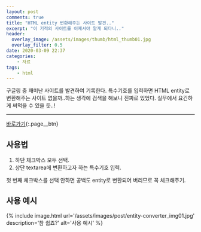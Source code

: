 ```yaml
---
layout: post
comments: true
title: "HTML entity 변환해주는 사이트 발견.."
excerpt: "이 기적의 사이트를 이제서야 알게 되다니.."
header:
  overlay_image: /assets/images/thumb/html_thumb01.jpg
  overlay_filter: 0.5
date: 2020-03-09 22:37
categories:
    - 자료
tags:
    - html
---
```

구글링 중 재미난 사이트를 발견하여 기록한다. 특수기호를 입력하면 HTML entity로 변환해주는 사이트 없을까..하는 생각에 검색을 해보니 진짜로 있었다. 실무에서 요긴하게 써먹을 수 있을 듯..!

---

[바로가기](https://mothereff.in/html-entities){:.page__btn}

## 사용법

1. 하단 체크박스 모두 선택.
2. 상단 textarea에 변환하고자 하는 특수기호 입력.

첫 번째 체크박스를 선택 안하면 공백도 entity로 변환되어 버리므로 꼭 체크해주기.

## 사용 예시

{% include image.html url='/assets/images/post/entity-converter_img01.jpg' description='참 쉽죠?' alt='사용 예시' %}